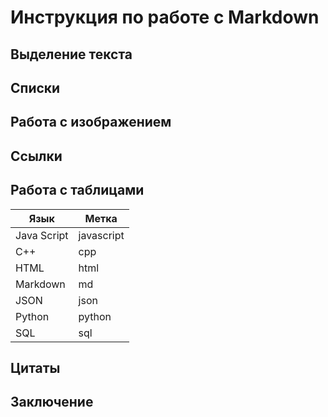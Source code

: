 # Инструкция по работе с Markdown

## Выделение текста

## Списки

## Работа с изображением

## Ссылки

## Работа с таблицами

|Язык|Метка|
|----|----|
|Java Script|javascript|
|C++|cpp|
|HTML|html|
|Markdown|md|
|JSON|json|
|Python|python|
|SQL|sql|


## Цитаты

## Заключение
